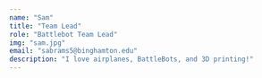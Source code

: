 ```yaml
---
name: "Sam"
title: "Team Lead"
role: "Battlebot Team Lead"
img: "sam.jpg"
email: "sabrams5@binghamton.edu"
description: "I love airplanes, BattleBots, and 3D printing!"
---
```

